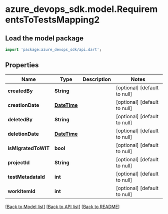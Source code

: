# azure_devops_sdk.model.RequirementsToTestsMapping2

## Load the model package
```dart
import 'package:azure_devops_sdk/api.dart';
```

## Properties
Name | Type | Description | Notes
------------ | ------------- | ------------- | -------------
**createdBy** | **String** |  | [optional] [default to null]
**creationDate** | [**DateTime**](DateTime.md) |  | [optional] [default to null]
**deletedBy** | **String** |  | [optional] [default to null]
**deletionDate** | [**DateTime**](DateTime.md) |  | [optional] [default to null]
**isMigratedToWIT** | **bool** |  | [optional] [default to null]
**projectId** | **String** |  | [optional] [default to null]
**testMetadataId** | **int** |  | [optional] [default to null]
**workItemId** | **int** |  | [optional] [default to null]

[[Back to Model list]](../README.md#documentation-for-models) [[Back to API list]](../README.md#documentation-for-api-endpoints) [[Back to README]](../README.md)


